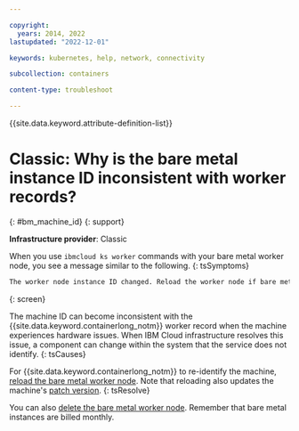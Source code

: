 ```yaml
---

copyright: 
  years: 2014, 2022
lastupdated: "2022-12-01"

keywords: kubernetes, help, network, connectivity

subcollection: containers

content-type: troubleshoot

---
```


{{site.data.keyword.attribute-definition-list}}




# Classic: Why is the bare metal instance ID inconsistent with worker records?
{: #bm_machine_id}
{: support}


**Infrastructure provider**: Classic


When you use `ibmcloud ks worker` commands with your bare metal worker node, you see a message similar to the following.
{: tsSymptoms}

```sh
The worker node instance ID changed. Reload the worker node if bare metal hardware was serviced.
```
{: screen}


The machine ID can become inconsistent with the {{site.data.keyword.containerlong_notm}} worker record when the machine experiences hardware issues. When IBM Cloud infrastructure resolves this issue, a component can change within the system that the service does not identify.
{: tsCauses}


For {{site.data.keyword.containerlong_notm}} to re-identify the machine, [reload the bare metal worker node](/docs/containers?topic=containers-kubernetes-service-cli#cs_worker_reload). Note that reloading also updates the machine's [patch version](/docs/containers?topic=containers-changelog).
{: tsResolve}

You can also [delete the bare metal worker node](/docs/containers?topic=containers-kubernetes-service-cli#cs_cluster_rm). Remember that bare metal instances are billed monthly.






